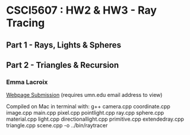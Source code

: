 # CSCI5607 : HW2 & HW3 - Ray Tracing
## Part 1 - Rays, Lights & Spheres
## Part 2 - Triangles & Recursion
### Emma Lacroix

<a href="https://sites.google.com/umn.edu/lacro058-raytracing/home">Webpage Submission</a> (requires umn.edu email address to view)

Compiled on Mac in terminal with:
g++ camera.cpp coordinate.cpp image.cpp main.cpp pixel.cpp pointlight.cpp ray.cpp sphere.cpp material.cpp light.cpp directionallight.cpp primitive.cpp extendedray.cpp triangle.cpp scene.cpp -o ../bin/raytracer